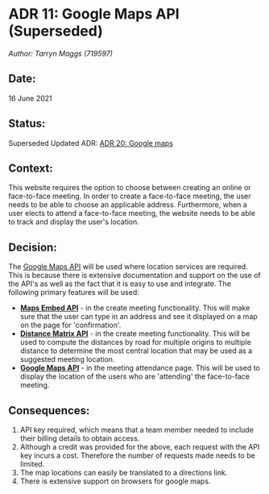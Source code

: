 # ADR 11: Google Maps API (Superseded)
_Author: Tarryn Maggs (719597)_

## Date: 
16 June 2021

## Status:
Superseded
Updated ADR: [ADR 20: Google maps](https://github.com/witseie-elen4010/2021-008-project/blob/8d57d2cb03b5fae4b35941fefed23e49b4098eef/documentation/adrs/ADR%2020%20-%20Google%20Maps.md)

## Context: 
This website requires the option to choose between creating an online or face-to-face meeting. In order to create a face-to-face meeting, the user needs to be able to choose an applicable address. Furthermore, when a user elects to attend a face-to-face meeting, the website needs to be able to track and display the user's location. 


## Decision:
The [Google Maps API](https://developers.google.com/maps/documentation/javascript/overview#maps_map_simple-html) will be used where location services are required. This is because there is extensive documentation and support on the use of the API's as well as the fact that it is easy to use and integrate. The following primary features will be used:

* **[Maps Embed API](https://developers.google.com/maps/documentation/embed/get-started)** - in the create meeting functionality. This will make sure that the user can type in an address and see it displayed on a map on the page for 'confirmation'. 
* **[Distance Matrix API](https://developers.google.com/maps/documentation/distance-matrix/overview)** - in the create meeting functionality. This will be used to compute the distances by road for multiple origins to multiple distance to determine the most central location that may be used as a suggested meeting location. 
* **[Google Maps API](https://developers.google.com/maps/documentation/javascript/overview#maps_map_simple-html)** - in the meeting attendance page. This will be used to display the location of the users who are 'attending' the face-to-face meeting. 


## Consequences:
1. API key required, which means that a team member needed to include their billing details to obtain access.
2. Although a credit was provided for the above, each request with the API key incurs a cost. Therefore the number of requests made needs to be limited.
3. The map locations can easily be translated to a directions link.
4. There is extensive support on browsers for google maps.
